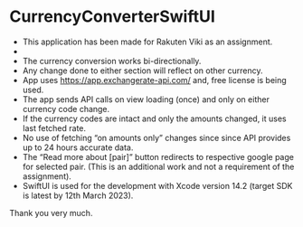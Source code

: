 # CurrencyConverterSwiftUI

*   This application has been made for Rakuten Viki as an assignment.
* 
*   The currency conversion works bi-directionally.
*   Any change done to either section will reflect on other currency.
*   App uses https://app.exchangerate-api.com/ and, free license is being used.
*   The app sends API calls on view loading (once) and only on either currency code change.
*   If the currency codes are intact and only the amounts changed, it uses last fetched rate.
*   No use of fetching “on amounts only” changes since since API provides up to 24 hours accurate data.
*   The “Read more about [pair]” button redirects to respective google page for selected pair. (This is an additional work and not a requirement of the assignment).
*   SwiftUI is used for the development with Xcode version 14.2 (target SDK is latest by 12th March 2023).

Thank you very much. 

